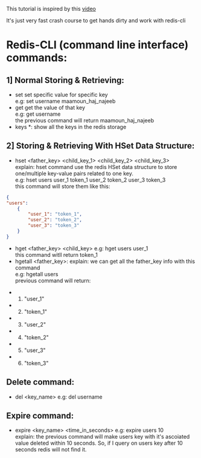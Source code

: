 This tutorial is inspired by this [video](https://www.youtube.com/watch?v=_8lJ5lp8P0U&list=WL&index=150&t=1326s)

It's just very fast crash course to get hands dirty and work with redis-cli

# Redis-CLI (command line interface) commands:</br>

## 1] Normal Storing & Retrieving:
- set <key> <value>
set specific value for specific key</br>
e.g: set username maamoun_haj_najeeb</br>
- get <key>
get the value of that key</br>
e.g: get username</br>
the previous command will return maamoun_haj_najeeb</br>
- keys *:
show all the keys in the redis storage</br>

## 2] Storing & Retrieving With HSet Data Structure:
- hset <father_key> <child_key_1> <value> <child_key_2> <value>
 <child_key_3> <value></br>
explain: hset command use the redis HSet data structure to store one/multiple key-value pairs related to one key.</br>
e.g: hset users user_1 token_1 user_2 token_2 user_3 token_3</br>
this command will store them like this:</br>
```json
{
"users": 
	{
		"user_1": "token_1",
		"user_2": "token_2",
		"user_3": "token_3"
	}
}
```
- hget <father_key> <child_key>
e.g: hget users user_1</br>
this command witll return token_1</br>
- hgetall <father_key>:
explain: we can get all the father_key info with this command</br>
e.g: hgetall users</br>
previous command will return:</br>
* 1) "user_1"</br>
* 2) "token_1"</br>
* 3) "user_2"</br>
* 4) "token_2"</br>
* 5) "user_3"</br>
* 6) "token_3"</br>

## Delete command:
- del <key_name>
e.g: del username</br>

## Expire command:
- expire <key_name> <time_in_seconds>
e.g: expire users 10</br>
explain: the previous command will make users key with it's ascoiated value deleted within 10 seconds. So, if I query on users key after 10 seconds redis will not find it.</br>



